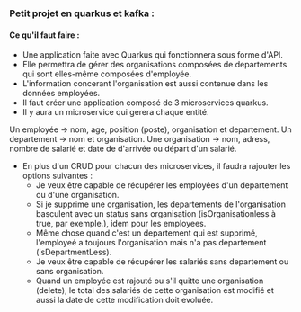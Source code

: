 ### Petit projet en quarkus et kafka : 

#### Ce qu'il faut faire : 

- Une application faite avec Quarkus qui fonctionnera sous forme d'API.
- Elle permettra de gérer des organisations composées de departements qui sont elles-même composées d'employée.
- L'information concerant l'organisation est aussi contenue dans les données employées.
- Il faut créer une application composé de 3 microservices quarkus.
- Il y aura un microservice qui gerera chaque entité.

Un employée -> nom, age, position (poste), organisation et departement.
Un departement -> nom et organisation.
Une organisation -> nom, adress, nombre de salarié et date de d'arrivée ou départ d'un salarié.

- En plus d'un CRUD pour chacun des microservices, il faudra rajouter les options suivantes : 
  - Je veux être capable de récupérer les employées d'un departement ou d'une organisation.
  - Si je supprime une organisation, les departements de l'organisation basculent avec un status sans organisation (isOrganisationless à true, par exemple.), idem pour les employees.
  - Même chose quand c'est un departement qui est supprimé, l'employeé a toujours l'organisation mais n'a pas departement (isDepartmentLess).
  - Je veux être capable de récupérer les salariés sans departement ou sans organisation.
  - Quand un employée est rajouté ou s'il quitte une organisation (delete), le total des salariés de cette organisation est modifié et aussi la date de cette modification doit evoluée.